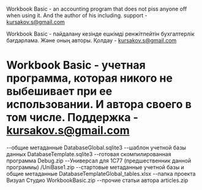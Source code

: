 Workbook Basic - an accounting program that does not piss anyone off when using it. And the author of his including.
support - kursakov.s@gmail.com

Workbook Basic - пайдалану кезінде ешкімді ренжітпейтін бухгалтерлік бағдарлама. Және оның авторы.
Қолдау - kursakov.s@gmail.com

Workbook Basic - учетная программа, которая никого не выбешивает при ее использовании. И автора своего в том числе. 
Поддержка - kursakov.s@gmail.com
============================================================
--общие метаданные DatabaseGlobal.sqlite3 
--шаблон учетной базы данных DatabaseTemplate.sqlite3 
--готовая скомпилированная программа Debug.zip 
--Универсал для 1С77 (предшественник данной программы) /UniBase1.zip 
--стартовые метаданные учетной базы и общие метаданные DatabaseTemplateGlobal_tables.xlsx 
--папка проекта Визуал Студио WorkbookBasic.zip 
--прочие статьи автора articles.zip
